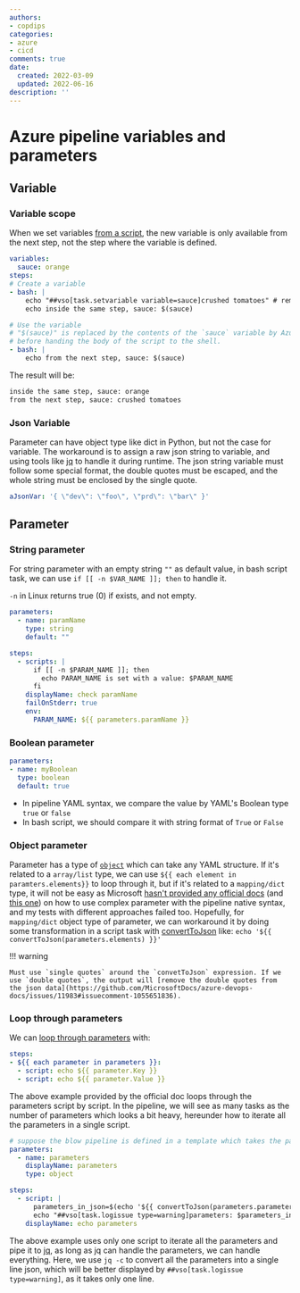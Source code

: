 ```yaml
---
authors:
- copdips
categories:
- azure
- cicd
comments: true
date:
  created: 2022-03-09
  updated: 2022-06-16
description: ''
---
```


# Azure pipeline variables and parameters

<!-- more -->

## Variable

### Variable scope

When we set variables [from a script](https://docs.microsoft.com/en-us/azure/devops/pipelines/process/variables?view=azure-devops&tabs=yaml%2Cbatch#set-a-job-scoped-variable-from-a-script), the new variable is only available from the next step, not the step where the variable is defined.

```yaml
variables:
  sauce: orange
steps:
# Create a variable
- bash: |
    echo "##vso[task.setvariable variable=sauce]crushed tomatoes" # remember to use double quotes
    echo inside the same step, sauce: $(sauce)

# Use the variable
# "$(sauce)" is replaced by the contents of the `sauce` variable by Azure Pipelines
# before handing the body of the script to the shell.
- bash: |
    echo from the next step, sauce: $(sauce)
```

The result will be:

```bash
inside the same step, sauce: orange
from the next step, sauce: crushed tomatoes
```

### Json Variable

Parameter can have object type like dict in Python, but not the case for variable. The workaround is to assign a raw json string to variable, and using tools like [jq](https://stedolan.github.io/jq/) to handle it during runtime. The json string variable must follow some special format, the double quotes must be escaped, and the whole string must be enclosed by the single quote.

```yaml
aJsonVar: '{ \"dev\": \"foo\", \"prd\": \"bar\" }'
```

## Parameter

### String parameter

For string parameter with an empty string `""` as default value, in bash script task, we can use `if [[ -n $VAR_NAME ]]; then` to handle it.

`-n` in Linux returns true (0) if exists, and not empty.

```yaml
parameters:
  - name: paramName
    type: string
    default: ""

steps:
  - scripts: |
      if [[ -n $PARAM_NAME ]]; then
        echo PARAM_NAME is set with a value: $PARAM_NAME
      fi
    displayName: check paramName
    failOnStderr: true
    env:
      PARAM_NAME: ${{ parameters.paramName }}
```

### Boolean parameter

```yaml
parameters:
- name: myBoolean
  type: boolean
  default: true
```

- In pipeline YAML syntax, we compare the value by YAML's Boolean type `true` or `false`
- In bash script, we should compare it with string format of `True` or `False`

### Object parameter

Parameter has a type of [`object`](https://docs.microsoft.com/en-us/azure/devops/pipelines/process/runtime-parameters?view=azure-devops&tabs=script#parameter-data-types) which can take any YAML structure. If it's related to a `array/list` type, we can use `${{ each element in paramters.elements}}` to loop through it, but if it's related to a `mapping/dict` type, it will not be easy as Microsoft [hasn't provided any official docs](https://github.com/microsoft/azure-pipelines-yaml/issues/427) (and [this one](https://stackoverflow.com/a/59987335/5095636)) on how to use complex parameter with the pipeline native syntax, and my tests with different approaches failed too. Hopefully, for `mapping/dict` object type of parameter, we can workaround it by doing some transformation in a script task with [convertToJson](https://docs.microsoft.com/en-us/azure/devops/pipelines/process/expressions?view=azure-devops#converttojson) like: `echo '${{ convertToJson(parameters.elements) }}'`

!!! warning

    Must use `single quotes` around the `convetToJson` expression. If we use `double quotes`, the output will [remove the double quotes from the json data](https://github.com/MicrosoftDocs/azure-devops-docs/issues/11983#issuecomment-1055651836).

### Loop through parameters

We can [loop through parameters](https://docs.microsoft.com/en-us/azure/devops/pipelines/process/runtime-parameters?view=azure-devops&tabs=script#loop-through-parameters) with:

```yaml
steps:
- ${{ each parameter in parameters }}:
  - script: echo ${{ parameter.Key }}
  - script: echo ${{ parameter.Value }}
```

The above example provided by the official doc loops through the parameters script by script.
In the pipeline, we will see as many tasks as the number of parameters which looks a bit heavy, hereunder how to iterate all the parameters in a single script.

```yaml
# suppose the blow pipeline is defined in a template which takes the parameter with name `parameters`, so we can reuse it in any other pipelines.
parameters:
  - name: parameters
    displayName: parameters
    type: object

steps:
  - script: |
      parameters_in_json=$(echo '${{ convertToJson(parameters.parameters) }}' | jq -c)
      echo "##vso[task.logissue type=warning]parameters: $parameters_in_json"
    displayName: echo parameters
```

The above example uses only one script to iterate all the parameters and pipe it to [jq](https://stedolan.github.io/jq/), as long as jq can handle the parameters, we can handle everything.
Here, we use `jq -c` to convert all the parameters into a single line json, which will be better displayed by `##vso[task.logissue type=warning]`, as it takes only one line.
